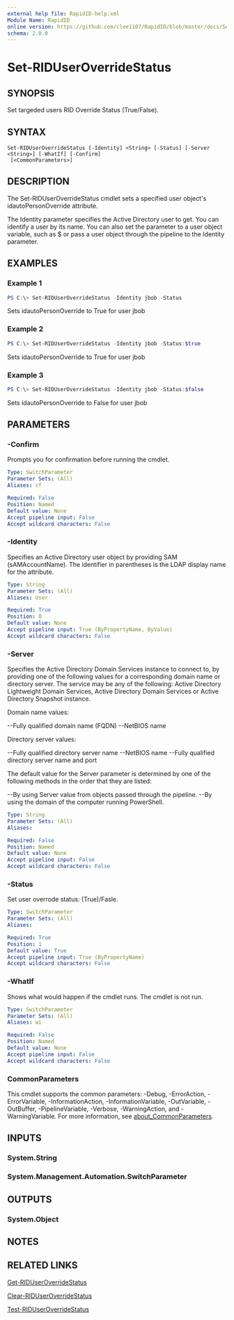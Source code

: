 ```yaml
---
external help file: RapidID-help.xml
Module Name: RapidID
online version: https://github.com/clee1107/RapidID/blob/master/docs/Set-RIDUserOverrideStatus.md
schema: 2.0.0
---
```


# Set-RIDUserOverrideStatus

## SYNOPSIS
Set targeded users RID Override Status (True/False).

## SYNTAX

```
Set-RIDUserOverrideStatus [-Identity] <String> [-Status] [-Server <String>] [-WhatIf] [-Confirm]
 [<CommonParameters>]
```

## DESCRIPTION
The Set-RIDUserOverrideStatus cmdlet sets a specified user object's idautoPersonOverride attribute.

The Identity parameter specifies the Active Directory user to get. You can identify a user by its name. You can also set the parameter to a user object variable, such as $<localUserObject> or pass a user object through the pipeline to the Identity parameter.

## EXAMPLES

### Example 1
```powershell
PS C:\> Set-RIDUserOverrideStatus -Identity jbob -Status
```

Sets idautoPersonOverride to True for user jbob

### Example 2
```powershell
PS C:\> Set-RIDUserOverrideStatus -Identity jbob -Status:$true
```

Sets idautoPersonOverride to True for user jbob

### Example 3
```powershell
PS C:\> Set-RIDUserOverrideStatus -Identity jbob -Status:$false
```

Sets idautoPersonOverride to False for user jbob

## PARAMETERS

### -Confirm
Prompts you for confirmation before running the cmdlet.

```yaml
Type: SwitchParameter
Parameter Sets: (All)
Aliases: cf

Required: False
Position: Named
Default value: None
Accept pipeline input: False
Accept wildcard characters: False
```

### -Identity
Specifies an Active Directory user object by providing SAM (sAMAccountName). The identifier in parentheses is the LDAP display name for the attribute.

```yaml
Type: String
Parameter Sets: (All)
Aliases: User

Required: True
Position: 0
Default value: None
Accept pipeline input: True (ByPropertyName, ByValue)
Accept wildcard characters: False
```

### -Server
Specifies the Active Directory Domain Services instance to connect to, by providing one of the following values for a corresponding domain name or directory server. The service may be any of the following: Active Directory Lightweight Domain Services, Active Directory Domain Services or Active Directory Snapshot instance.

Domain name values:

--Fully qualified domain name (FQDN)
--NetBIOS name

Directory server values:

--Fully qualified directory server name
--NetBIOS name
--Fully qualified directory server name and port

The default value for the Server parameter is determined by one of the following methods in the order that they are listed:

--By using Server value from objects passed through the pipeline.
--By using the domain of the computer running PowerShell.

```yaml
Type: String
Parameter Sets: (All)
Aliases:

Required: False
Position: Named
Default value: None
Accept pipeline input: False
Accept wildcard characters: False
```

### -Status
Set user overrode status: (True)/Fasle.

```yaml
Type: SwitchParameter
Parameter Sets: (All)
Aliases:

Required: True
Position: 1
Default value: True
Accept pipeline input: True (ByPropertyName)
Accept wildcard characters: False
```

### -WhatIf
Shows what would happen if the cmdlet runs.
The cmdlet is not run.

```yaml
Type: SwitchParameter
Parameter Sets: (All)
Aliases: wi

Required: False
Position: Named
Default value: None
Accept pipeline input: False
Accept wildcard characters: False
```

### CommonParameters
This cmdlet supports the common parameters: -Debug, -ErrorAction, -ErrorVariable, -InformationAction, -InformationVariable, -OutVariable, -OutBuffer, -PipelineVariable, -Verbose, -WarningAction, and -WarningVariable. For more information, see [about_CommonParameters](http://go.microsoft.com/fwlink/?LinkID=113216).

## INPUTS

### System.String

### System.Management.Automation.SwitchParameter

## OUTPUTS

### System.Object
## NOTES

## RELATED LINKS
[Get-RIDUserOverrideStatus](https://github.com/clee1107/RapidID/blob/master/docs/Get-RIDUserOverrideStatus.md)

[Clear-RIDUserOverrideStatus](https://github.com/clee1107/RapidID/blob/master/docs/Clear-RIDUserOverrideStatus.md)

[Test-RIDUserOverrideStatus](https://github.com/clee1107/RapidID/blob/master/docs/Test-RIDUserOverrideStatus.md)
